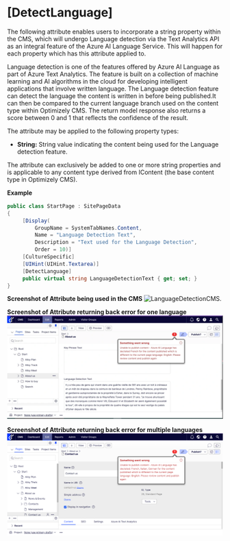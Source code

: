 # [DetectLanguage]

The following attribute enables users to incorporate a string property within the CMS, which will undergo Language detection via the Text Analytics API as an integral feature of the Azure AI Language Service. This will happen for each property 
which has this attribute applied to. 

Language detection is one of the features offered by Azure AI Language as part of Azure Text Analytics. The feature is built on a collection of machine learning and AI algorithms in the cloud for developing intelligent applications that involve written language. The Language detection feature can detect the language the content is written in before being published.It can then be compared to the current language branch used on the content type within Optimizely CMS. The return model response also returns a score between 0 and 1 that reflects the confidence of the result.

The attribute may be applied to the following property types:
- **String:** String value indicating the content being used for the Language detection feature.

The attribute can exclusively be added to one or more string properties and is applicable to any content type derived from IContent (the base content type in Optimizely CMS).

**Example**
``` C#
public class StartPage : SitePageData
{
     [Display(
         GroupName = SystemTabNames.Content,
         Name = "Language Detection Text",
         Description = "Text used for the Language Detection",
         Order = 10)]
     [CultureSpecific]
     [UIHint(UIHint.Textarea)]
     [DetectLanguage]
     public virtual string LanguageDetectionText { get; set; }
}
```
**Screenshot of Attribute being used in the CMS**
![LanguageDetectionCMS.](https://github.com/AnilOptimizely/Patel-Azure.AI.Language.Optimizely/blob/main/docs/Images/LanguageDetectionCMS.jpg)

**Screenshot of Attribute returning back error for one language**
![LanguageDetectionCMSError.](/docs/Images/LanguageDetectionCMSError.jpg)

**Screenshot of Attribute returning back error for multiple languages**
![LanguageDetectionCMSErrorMultipleLanguage.](/docs/Images/LanguageDetectionCMSErrorMultipleLanguages.jpg)
